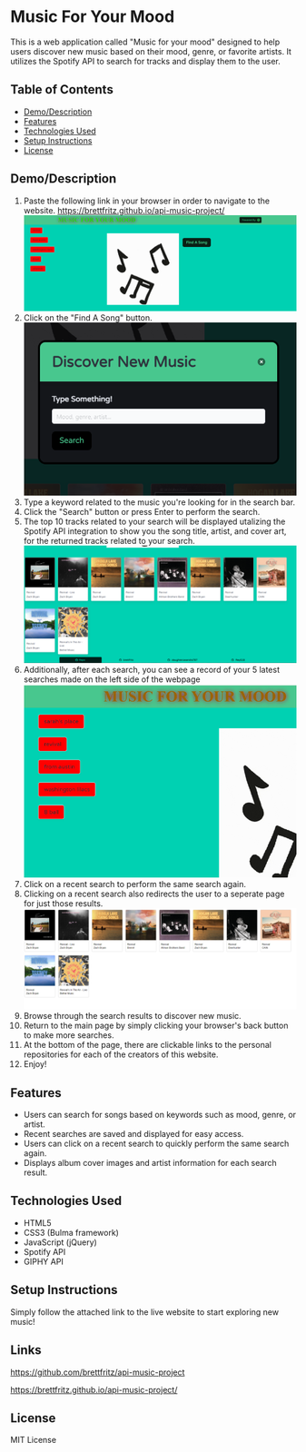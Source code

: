 # Music For Your Mood

This is a web application called "Music for your mood" designed to help users discover new music based on their mood, genre, or favorite artists. It utilizes the Spotify API to search for tracks and display them to the user.

## Table of Contents
- [Demo/Description](#demo/description)
- [Features](#features)
- [Technologies Used](#technologies-used)
- [Setup Instructions](#setup-instructions)
- [License](#license)

## Demo/Description

1. Paste the following link in your browser in order to navigate to the website. https://brettfritz.github.io/api-music-project/ 
![alt text](assets/images/home-page-snip.png)
2. Click on the "Find A Song" button.
![alt text](assets/images/modal-snip.png)
3. Type a keyword related to the music you're looking for in the search bar.
4. Click the "Search" button or press Enter to perform the search.
5. The top 10 tracks related to your search will be displayed utalizing the Spotify API integration to show you the song title, artist, and cover art, for the returned tracks related to your search.
![alt text](assets/images/search-results-snip.png)
6. Additionally, after each search, you can see a record of your 5 latest searches made on the left side of the webpage
![alt text](assets/images/recent-searches-snip.png)
7. Click on a recent search to perform the same search again.
8. Clicking on a recent search also redirects the user to a seperate page for just those results.
![alt text](assets/images/second-page-snip.png)
9. Browse through the search results to discover new music.
10. Return to the main page by simply clicking your browser's back button to make more searches.
11. At the bottom of the page, there are clickable links to the personal repositories for each of the creators of this website.
12. Enjoy!

## Features

- Users can search for songs based on keywords such as mood, genre, or artist.
- Recent searches are saved and displayed for easy access.
- Users can click on a recent search to quickly perform the same search again.
- Displays album cover images and artist information for each search result.

## Technologies Used

- HTML5
- CSS3 (Bulma framework)
- JavaScript (jQuery)
- Spotify API
- GIPHY API

## Setup Instructions

Simply follow the attached link to the live website to start exploring new music!

## Links
https://github.com/brettfritz/api-music-project

https://brettfritz.github.io/api-music-project/

## License

MIT License
